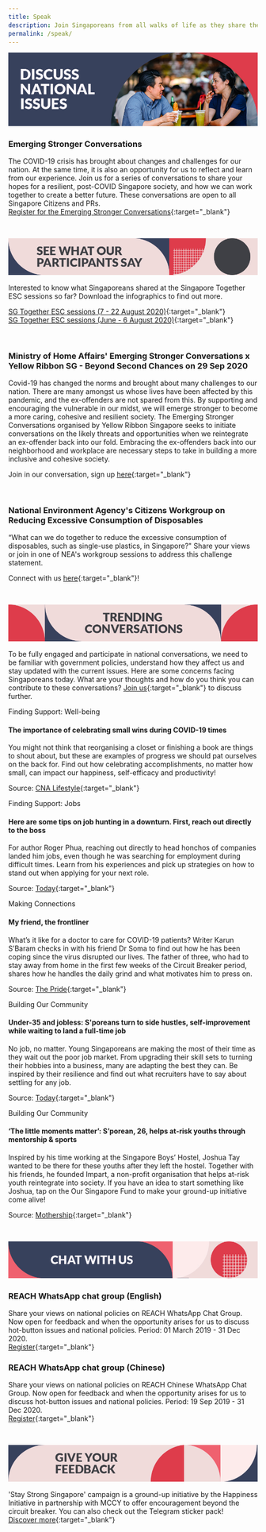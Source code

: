 ```yaml
---
title: Speak
description: Join Singaporeans from all walks of life as they share their views on national issues. Register now to participate.
permalink: /speak/
---
```


![Discuss national issues](/images/speak-header-1.jpg)

### Emerging Stronger Conversations

The COVID-19 crisis has brought about changes and challenges for our nation. At the same time, it is also an opportunity for us to reflect and learn from our experience. Join us for a series of conversations to share your hopes for a resilient, post-COVID Singapore society, and how we can work together to create a better future. These conversations are open to all Singapore Citizens and PRs.  
[Register for the Emerging Stronger Conversations](https://go.gov.sg/esconversations){:target="_blank"}

&nbsp;

![See what our participants say](/images/speak-header-6.jpg)

Interested to know what Singaporeans shared at the Singapore Together ESC sessions so far? Download the infographics to find out more.

[SG Together ESC sessions (7 - 22 August 2020)](/files/Singapore_Together_Infographics_Series_2.pdf){:target="_blank"}  
[SG Together ESC sessions (June - 6 August 2020)](/files/Singapore_Together_Infographics_Series_1.pdf){:target="_blank"}  

&nbsp;

### Ministry of Home Affairs' Emerging Stronger Conversations x Yellow Ribbon SG - Beyond Second Chances on 29 Sep 2020

Covid-19 has changed the norms and brought about many challenges to our nation. There are many amongst us whose lives have been affected by this pandemic, and the ex-offenders are not spared from this. By supporting and encouraging the vulnerable in our midst, we will emerge stronger to become a more caring, cohesive and resilient society. The Emerging Stronger Conversations organised by Yellow Ribbon Singapore seeks to initiate conversations on the likely threats and opportunities when we reintegrate an ex-offender back into our fold. Embracing the ex-offenders back into our neighborhood and workplace are necessary steps to take in building a more inclusive and cohesive society.

Join in our conversation, sign up [here](https://form.gov.sg/5f58b35d416cf100119772d0){:target="_blank"}

&nbsp;

### National Environment Agency's Citizens Workgroup on Reducing Excessive Consumption of Disposables

“What can we do together to reduce the excessive consumption of disposables, such as single-use plastics, in Singapore?" Share your views or join in one of NEA's workgroup sessions to address this challenge statement.

Connect with us [here](https://form.gov.sg/5f58b35d416cf100119772d0){:target="_blank"}!

&nbsp;

![Trending conversations](/images/speak-header-2.jpg)

To be fully engaged and participate in national conversations, we need to be familiar with government policies, understand how they affect us and stay updated with the current issues. Here are some concerns facing Singaporeans today. What are your thoughts and how do you think you can contribute to these conversations? [Join us](https://www.reach.gov.sg/){:target="_blank"} to discuss further.

<div class="heading-pillar">Finding Support: Well-being</div>

#### The importance of celebrating small wins during COVID-19 times  

You might not think that reorganising a closet or finishing a book are things to shout about, but these are examples of progress we should pat ourselves on the back for. Find out how celebrating accomplishments, no matter how small, can impact our happiness, self-efficacy and productivity!

Source: [CNA Lifestyle](https://cnalifestyle.channelnewsasia.com/wellness/the-importance-of-celebrating-small-wins-during-covid-19-times-13030052){:target="_blank"}

<div class="heading-pillar">Finding Support: Jobs </div>

#### Here are some tips on job hunting in a downturn. First, reach out directly to the boss 

For author Roger Phua, reaching out directly to head honchos of companies landed him jobs, even though he was searching for employment during difficult times. Learn from his experiences and pick up strategies on how to stand out when applying for your next role. 

Source: [Today](https://www.todayonline.com/commentary/here-are-some-job-hunting-tips-first-reach-out-boss-directly){:target="_blank"}

<div class="heading-pillar">Making Connections </div>

#### My friend, the frontliner     

What’s it like for a doctor to care for COVID-19 patients? Writer Karun S’Baram checks in with his friend Dr Soma to find out how he has been coping since the virus disrupted our lives. The father of three, who had to stay away from home in the first few weeks of the Circuit Breaker period, shares how he handles the daily grind and what motivates him to press on.  

Source: [The Pride](https://pride.kindness.sg/my-friend-the-frontliner/){:target="_blank"}

<div class="heading-pillar">Building Our Community</div>

#### Under-35 and jobless: S'poreans turn to side hustles, self-improvement while waiting to land a full-time job  

No job, no matter. Young Singaporeans are making the most of their time as they wait out the poor job market. From upgrading their skill sets to turning their hobbies into a business, many are adapting the best they can. Be inspired by their resilience and find out what recruiters have to say about settling for any job. 

Source: [Today](https://www.todayonline.com/singapore/under-35-and-jobless-singaporeans-turn-side-hustles-self-improvement-while-waiting-land){:target="_blank"}

<div class="heading-pillar">Building Our Community</div>  

#### ‘The little moments matter’: S’porean, 26, helps at-risk youths through mentorship & sports  
Inspired by his time working at the Singapore Boys’ Hostel, Joshua Tay wanted to be there for these youths after they left the hostel. Together with his friends, he founded Impart, a non-profit organisation that helps at-risk youth reintegrate into society. If you have an idea to start something like Joshua, tap on the Our Singapore Fund to make your ground-up initiative come alive!

Source: [Mothership](https://mothership.sg/2020/07/joshua-tay-impart-singapore-together/){:target="_blank"}

&nbsp;

![Chat with us](/images/speak-header-4.jpg)

### REACH WhatsApp chat group (English)

Share your views on national policies on REACH WhatsApp Chat Group. Now open for feedback and when the opportunity arises for us to discuss hot-button issues and national policies. Period: 01 March 2019 - 31 Dec 2020.  
[Register](https://gems.gevme.com/66596366/registration/order/form){:target="_blank"}

### REACH WhatsApp chat group (Chinese)

Share your views on national policies on REACH Chinese WhatsApp Chat Group. Now open for feedback and when the opportunity arises for us to discuss hot-button issues and national policies. Period: 19 Sep 2019 - 31 Dec 2020.  
[Register](https://gems.gevme.com/79200895/registration/order/form){:target="_blank"}  

&nbsp;

![Give your feedback](/images/speak-header-5.jpg)

'Stay Strong Singapore' campaign is a ground-up initiative by the Happiness Initiative in partnership with MCCY to offer encouragement beyond the circuit breaker. You can also check out the Telegram sticker pack!  
[Discover more](https://happinessinitiative.sg/stay-strong-sg){:target="_blank"}

